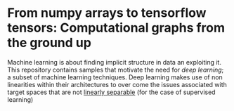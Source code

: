 # From numpy arrays to tensorflow tensors: Computational graphs from the ground up

Machine learning is about finding implicit structure in data an exploiting it. This repository contains samples that motivate the need for _deep learning_; a subset of machine learning techniques. Deep learning makes use of non linearities within their architectures to over come the issues associated with target spaces that are not [linearly separable](https://en.wikipedia.org/wiki/Linear_separability) (for the case of supervised learning)